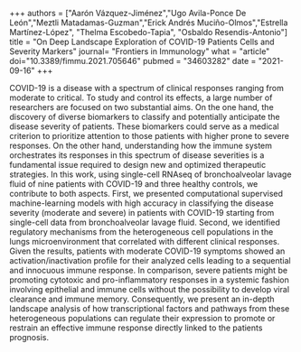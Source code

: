 

+++ authors = ["Aarón Vázquez-Jiménez","Ugo Avila-Ponce De León","Meztli Matadamas-Guzman","Erick Andrés Muciño-Olmos","Estrella Martínez-López", "Thelma Escobedo-Tapia", "Osbaldo Resendis-Antonio"] title = "On Deep Landscape Exploration of COVID-19 Patients Cells and Severity Markers" journal= "Frontiers in Immunology" what = "article" doi="10.3389/fimmu.2021.705646" pubmed = "34603282" date = "2021-09-16" +++

COVID-19 is a disease with a spectrum of clinical responses ranging from moderate to critical. To study and control its effects, a large number of researchers are focused on two substantial aims. On the one hand, the discovery of diverse biomarkers to classify and potentially anticipate the disease severity of patients. These biomarkers could serve as a medical criterion to prioritize attention to those patients with higher prone to severe responses. On the other hand, understanding how the immune system orchestrates its responses in this spectrum of disease severities is a fundamental issue required to design new and optimized therapeutic strategies. In this work, using single-cell RNAseq of bronchoalveolar lavage fluid of nine patients with COVID-19 and three healthy controls, we contribute to both aspects. First, we presented computational supervised machine-learning models with high accuracy in classifying the disease severity (moderate and severe) in patients with COVID-19 starting from single-cell data from bronchoalveolar lavage fluid. Second, we identified regulatory mechanisms from the heterogeneous cell populations in the lungs microenvironment that correlated with different clinical responses. Given the results, patients with moderate COVID-19 symptoms showed an activation/inactivation profile for their analyzed cells leading to a sequential and innocuous immune response. In comparison, severe patients might be promoting cytotoxic and pro-inflammatory responses in a systemic fashion involving epithelial and immune cells without the possibility to develop viral clearance and immune memory. Consequently, we present an in-depth landscape analysis of how transcriptional factors and pathways from these heterogeneous populations can regulate their expression to promote or restrain an effective immune response directly linked to the patients prognosis.
